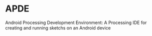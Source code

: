 APDE
====

Android Processing Development Environment: A Processing IDE for creating and running sketchs on an Android device
